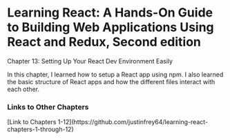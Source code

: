 <h1>Learning React: A Hands-On Guide to Building Web Applications Using React and Redux, Second edition</h1>

Chapter 13: Setting Up Your React Dev Environment Easily

In this chapter, I learned how to setup a React app using npm. I also learned the basic structure of React apps and how the different files interact with each other.

<h3>Links to Other Chapters</h3>
[Link to Chapters 1-12](https://github.com/justinfrey64/learning-react-chapters-1-through-12)
